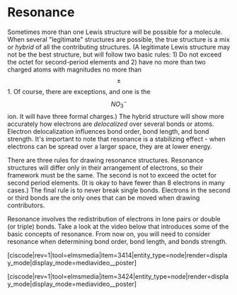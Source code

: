 <div style="float:right;margin:auto"><ebook-button title="Resonance" link="https://genchem.science.psu.edu/07-4-resonance"></ebook-button></div>



# Resonance

Sometimes more than one Lewis structure will be possible for a molecule.  When several "legitimate" structures are possible, the true structure is a mix or _hybrid_ of all the contributing structures. (A legitimate Lewis structure may not be the best structure, but will follow two basic rules: 1) Do not exceed the octet for second-period elements and 2) have no more than two charged atoms with magnitudes no more than $$\pm$$ 1. Of course, there are exceptions, and one is the $$NO_3^-$$ ion.  It will have three formal charges.)  The hybrid structure will show more accurately how electrons are _delocalized_ over several bonds or atoms.  Electron delocalization influences bond order, bond length, and bond strength.  It's important to note that resonance is a stabilizing effect - when electrons can be spread over a larger space, they are at lower energy.  

There are three rules for drawing resonance structures.  Resonance structures will differ only in their arrangement of electrons, so their framework must be the same. The second is not to exceed the octet for second period elements.  (It is okay to have fewer than 8 electrons in many cases.)  The final rule is to never break single bonds.  Electrons in the second or third bonds are the only ones that can be moved when drawing contributors.

Resonance involves the redistribution of electrons in lone pairs or double (or triple) bonds.  Take a look at the video below that introduces some of the basic concepts of resonance. From now on, you will need to consider resonance when determining bond order, bond length, and bonds strength.



<media-video>[ciscode|rev=1|tool=elmsmedia|item=3414|entity_type=node|render=display_mode|display_mode=mediavideo__poster]</media-video>


<media-video>[ciscode|rev=1|tool=elmsmedia|item=3424|entity_type=node|render=display_mode|display_mode=mediavideo__poster]</media-video>

<houck-math> </houck-math>